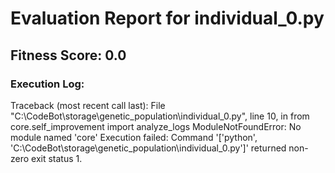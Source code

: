 # Evaluation Report for individual_0.py

## Fitness Score: 0.0

### Execution Log:
Traceback (most recent call last):
  File "C:\CodeBot\storage\genetic_population\individual_0.py", line 10, in <module>
    from core.self_improvement import analyze_logs
ModuleNotFoundError: No module named 'core'
Execution failed: Command '['python', 'C:\\CodeBot\\storage\\genetic_population\\individual_0.py']' returned non-zero exit status 1.
